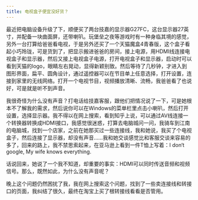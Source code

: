 ```yaml
---
title: 电视盒子便宜没好货？
---
```

最近把电脑设备升级了下，顺便买了两台技嘉的显示器G27FC，这台显示器27英寸，并配备一块曲面屏，还带喇叭。玩堡垒之夜等游戏时有一种身临其境的感觉，另外一台打算给爸爸看电视，于是另外还买了一个天猫魔盒4青春版，这个盒子看起小巧玲珑，可是货到了，把显示搬进爸爸的房间，接上电源，用HDMI线连接电视盒子和显示器，然后又接上电视盒子电源，打开电视盒子和显示器，启动时可以看到天猫的logo，眼睛左右晃动，显得新颖别致。然后等待了几秒钟，才进入到图形界面，扁平、圆角设计，通过遥控器可以在节目单上任意选择，打开设置，连接到家里的无线网络。打开一个电视节目，视频播放清晰、流畅，我爸爸看了也说好，可是就是听不到声音。

我很奇怪为什么没有声音？打电话给技嘉客服，跟他们把情况说了一下，可是她根本不了解我的需求，然后说你可以在Windows的菜单栏里点击小喇叭，然后打开设置，选择显示器。我不得以在网上搜索，看到知乎上说，可以通过AV线连接一个转换器转换成HDMI接口，我感觉很迷惑，打算去电脑城问一问，我骑车到江南的电脑城，找到一个店家，之前在她那买过一些连接线，我和她说，我买了个电视盒子，然后连接了显示器，却没有声音……我和她交谈感觉比和客服交谈来容易的多了，回来的路上，我不禁思索起来，在亚马逊上看到一件T恤上写着：I don‘t google, My wife knows everything.

话说回来，她说了一个我不知道，却重要的事实：HDMI可以同时传送音频和视频信号。那么，既然如此，为什么没有声音呢？

晚上这个问题仍然困扰了我，我在网上搜索这个问题，找到了一些卖连接线和转接口的页面，我纠结了很久，最终在淘宝上买了根转接线看看是否管用。
